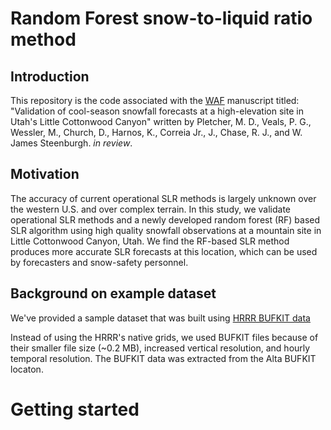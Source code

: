# Random Forest snow-to-liquid ratio method

## Introduction
This repository is the code associated with the [WAF](https://journals.ametsoc.org/view/journals/wefo/wefo-overview.xml) manuscript titled: "Validation of cool-season snowfall forecasts at a high-elevation site in Utah's Little Cottonwood Canyon" written by Pletcher, M. D., Veals, P. G., Wessler, M., Church, D., Harnos, K., Correia Jr., J., Chase, R. J., and W. James Steenburgh. *in review*. 

## Motivation

The accuracy of current operational SLR methods is largely unknown over the western U.S. and over complex terrain. In this study, we validate operational SLR methods and a newly developed random forest (RF) based SLR algorithm using high quality snowfall observations at a mountain site in Little Cottonwood Canyon, Utah. We find the RF-based SLR method produces more accurate SLR forecasts at this location, which can be used by forecasters and snow-safety personnel. 

## Background on example dataset

We've provided a sample dataset that was built using [HRRR BUFKIT data](https://meteor.geol.iastate.edu/~ckarsten/bufkit/bufkit.html)

Instead of using the HRRR's native grids, we used BUFKIT files because of their smaller file size (~0.2 MB), increased vertical resolution, and hourly temporal resolution. 
The BUFKIT data was extracted from the Alta BUFKIT locaton.

# Getting started
